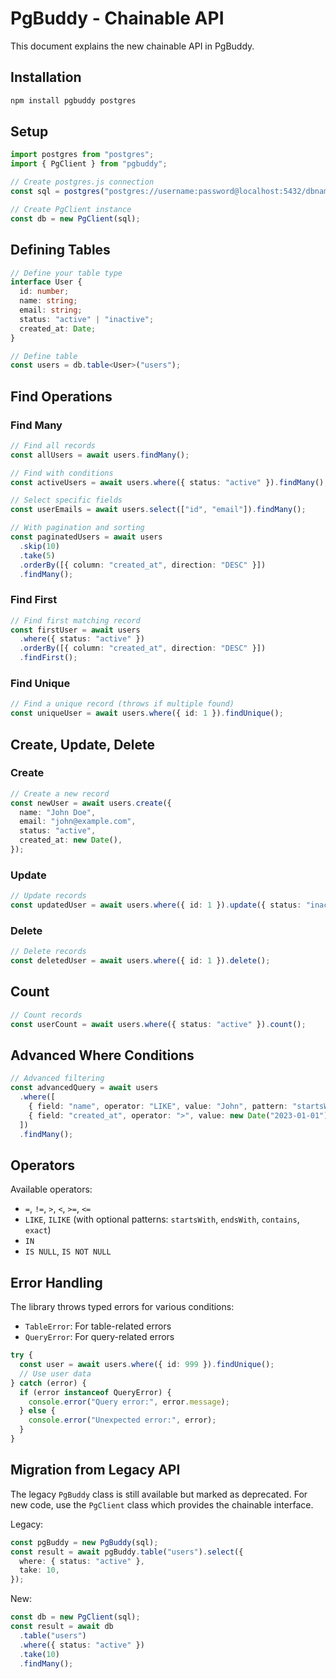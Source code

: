 # PgBuddy - Chainable API

This document explains the new chainable API in PgBuddy.

## Installation

```bash
npm install pgbuddy postgres
```

## Setup

```typescript
import postgres from "postgres";
import { PgClient } from "pgbuddy";

// Create postgres.js connection
const sql = postgres("postgres://username:password@localhost:5432/dbname");

// Create PgClient instance
const db = new PgClient(sql);
```

## Defining Tables

```typescript
// Define your table type
interface User {
  id: number;
  name: string;
  email: string;
  status: "active" | "inactive";
  created_at: Date;
}

// Define table
const users = db.table<User>("users");
```

## Find Operations

### Find Many

```typescript
// Find all records
const allUsers = await users.findMany();

// Find with conditions
const activeUsers = await users.where({ status: "active" }).findMany();

// Select specific fields
const userEmails = await users.select(["id", "email"]).findMany();

// With pagination and sorting
const paginatedUsers = await users
  .skip(10)
  .take(5)
  .orderBy([{ column: "created_at", direction: "DESC" }])
  .findMany();
```

### Find First

```typescript
// Find first matching record
const firstUser = await users
  .where({ status: "active" })
  .orderBy([{ column: "created_at", direction: "DESC" }])
  .findFirst();
```

### Find Unique

```typescript
// Find a unique record (throws if multiple found)
const uniqueUser = await users.where({ id: 1 }).findUnique();
```

## Create, Update, Delete

### Create

```typescript
// Create a new record
const newUser = await users.create({
  name: "John Doe",
  email: "john@example.com",
  status: "active",
  created_at: new Date(),
});
```

### Update

```typescript
// Update records
const updatedUser = await users.where({ id: 1 }).update({ status: "inactive" });
```

### Delete

```typescript
// Delete records
const deletedUser = await users.where({ id: 1 }).delete();
```

## Count

```typescript
// Count records
const userCount = await users.where({ status: "active" }).count();
```

## Advanced Where Conditions

```typescript
// Advanced filtering
const advancedQuery = await users
  .where([
    { field: "name", operator: "LIKE", value: "John", pattern: "startsWith" },
    { field: "created_at", operator: ">", value: new Date("2023-01-01") },
  ])
  .findMany();
```

## Operators

Available operators:

- `=`, `!=`, `>`, `<`, `>=`, `<=`
- `LIKE`, `ILIKE` (with optional patterns: `startsWith`, `endsWith`, `contains`, `exact`)
- `IN`
- `IS NULL`, `IS NOT NULL`

## Error Handling

The library throws typed errors for various conditions:

- `TableError`: For table-related errors
- `QueryError`: For query-related errors

```typescript
try {
  const user = await users.where({ id: 999 }).findUnique();
  // Use user data
} catch (error) {
  if (error instanceof QueryError) {
    console.error("Query error:", error.message);
  } else {
    console.error("Unexpected error:", error);
  }
}
```

## Migration from Legacy API

The legacy `PgBuddy` class is still available but marked as deprecated. For new code, use the `PgClient` class which provides the chainable interface.

Legacy:

```typescript
const pgBuddy = new PgBuddy(sql);
const result = await pgBuddy.table("users").select({
  where: { status: "active" },
  take: 10,
});
```

New:

```typescript
const db = new PgClient(sql);
const result = await db
  .table("users")
  .where({ status: "active" })
  .take(10)
  .findMany();
```
